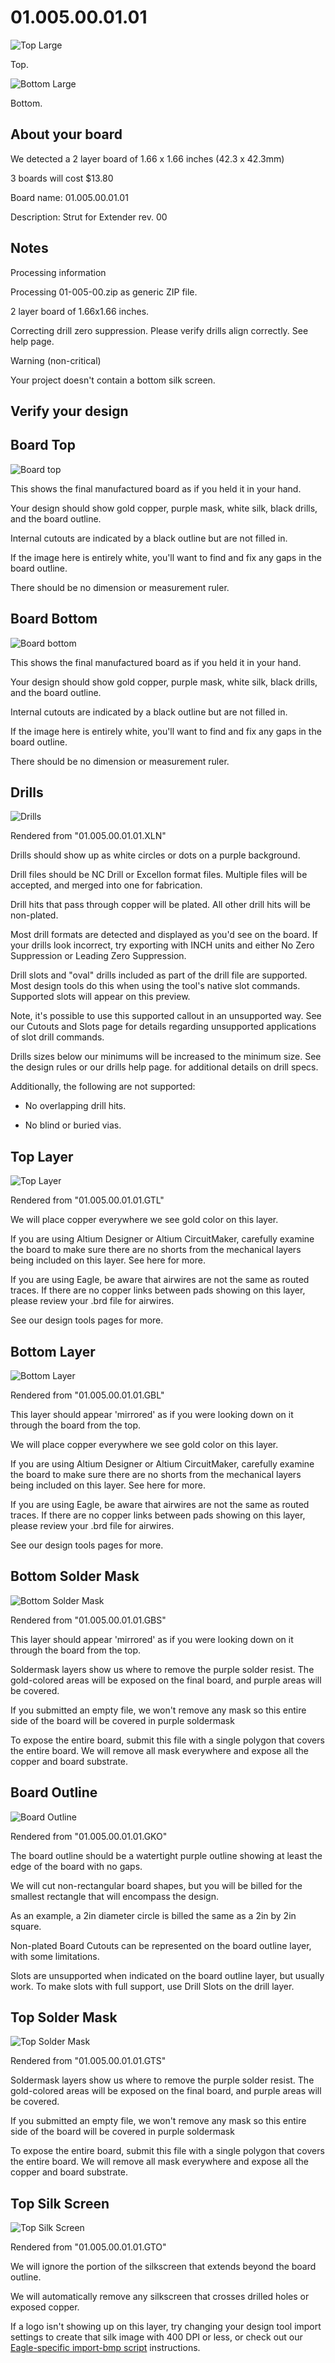 # 01.005.00.01.01

![Top Large](01-005-00_top_large.png)

Top.

![Bottom Large](01-005-00_bottom_large.png)

Bottom.

## About your board

We detected a 2 layer board of 1.66 x 1.66 inches (42.3 x 42.3mm) 

3 boards will cost $13.80

Board name: 01.005.00.01.01

Description: Strut for Extender rev. 00

## Notes

Processing information

Processing 01-005-00.zip as generic ZIP file.

2 layer board of 1.66x1.66 inches.

Correcting drill zero suppression. Please verify drills align correctly. See help page. 

Warning (non-critical)

Your project doesn't contain a bottom silk screen.

## Verify your design

## Board Top

![Board top](01-005-00_top.png)

This shows the final manufactured board as if you held it in your hand.

Your design should show gold copper, purple mask, white silk, black drills, and the board outline.

Internal cutouts are indicated by a black outline but are not filled in.

If the image here is entirely white, you'll want to find and fix any gaps in the board outline.

There should be no dimension or measurement ruler.

## Board Bottom

![Board bottom](01-005-00_bottom.png)

This shows the final manufactured board as if you held it in your hand.

Your design should show gold copper, purple mask, white silk, black drills, and the board outline.

Internal cutouts are indicated by a black outline but are not filled in.

If the image here is entirely white, you'll want to find and fix any gaps in the board outline.

There should be no dimension or measurement ruler.

## Drills

![Drills](01-005-00_drills.png)

Rendered from "01.005.00.01.01.XLN"

Drills should show up as white circles or dots on a purple background.

Drill files should be NC Drill or Excellon format files. Multiple files will be accepted, and merged into one for fabrication.

Drill hits that pass through copper will be plated. All other drill hits will be non-plated.

Most drill formats are detected and displayed as you'd see on the board. If your drills look incorrect, try exporting with INCH units and either No Zero Suppression or Leading Zero Suppression.

Drill slots and "oval" drills included as part of the drill file are supported. Most design tools do this when using the tool's native slot commands. Supported slots will appear on this preview.

Note, it's possible to use this supported callout in an unsupported way. See our Cutouts and Slots page for details regarding unsupported applications of slot drill commands.

Drills sizes below our minimums will be increased to the minimum size. See the design rules or our drills help page. for additional details on drill specs.

Additionally, the following are not supported:

- No overlapping drill hits.

- No blind or buried vias.

## Top Layer

![Top Layer](01-005-00_top_copper.png)

Rendered from "01.005.00.01.01.GTL"

We will place copper everywhere we see gold color on this layer.

If you are using Altium Designer or Altium CircuitMaker, carefully examine the board to make sure there are no shorts from the mechanical layers being included on this layer. See here for more.

If you are using Eagle, be aware that airwires are not the same as routed traces. If there are no copper links between pads showing on this layer, please review your .brd file for airwires.

See our design tools pages for more.

## Bottom Layer

![Bottom Layer](01-005-00_bottom_copper.png)

Rendered from "01.005.00.01.01.GBL"

This layer should appear 'mirrored' as if you were looking down on it through the board from the top.

We will place copper everywhere we see gold color on this layer.

If you are using Altium Designer or Altium CircuitMaker, carefully examine the board to make sure there are no shorts from the mechanical layers being included on this layer. See here for more.

If you are using Eagle, be aware that airwires are not the same as routed traces. If there are no copper links between pads showing on this layer, please review your .brd file for airwires.

See our design tools pages for more.

## Bottom Solder Mask

![Bottom Solder Mask](01-005-00_bottom_solder_mask.png)

Rendered from "01.005.00.01.01.GBS"

This layer should appear 'mirrored' as if you were looking down on it through the board from the top.

Soldermask layers show us where to remove the purple solder resist. The gold-colored areas will be exposed on the final board, and purple areas will be covered.

If you submitted an empty file, we won't remove any mask so this entire side of the board will be covered in purple soldermask

To expose the entire board, submit this file with a single polygon that covers the entire board. We will remove all mask everywhere and expose all the copper and board substrate.

## Board Outline

![Board Outline](01-005-00_board_outline.png)

Rendered from "01.005.00.01.01.GKO"

The board outline should be a watertight purple outline showing at least the edge of the board with no gaps.

We will cut non-rectangular board shapes, but you will be billed for the smallest rectangle that will encompass the design.

As an example, a 2in diameter circle is billed the same as a 2in by 2in square.

Non-plated Board Cutouts can be represented on the board outline layer, with some limitations.

Slots are unsupported when indicated on the board outline layer, but usually work. To make slots with full support, use Drill Slots on the drill layer.

## Top Solder Mask

![Top Solder Mask](01-005-00_top_solder_mask.png)

Rendered from "01.005.00.01.01.GTS"

Soldermask layers show us where to remove the purple solder resist. The gold-colored areas will be exposed on the final board, and purple areas will be covered.

If you submitted an empty file, we won't remove any mask so this entire side of the board will be covered in purple soldermask

To expose the entire board, submit this file with a single polygon that covers the entire board. We will remove all mask everywhere and expose all the copper and board substrate.

## Top Silk Screen

![Top Silk Screen](01-005-00_top_silkscreen.png)

Rendered from "01.005.00.01.01.GTO"

We will ignore the portion of the silkscreen that extends beyond the board outline.

We will automatically remove any silkscreen that crosses drilled holes or exposed copper.

If a logo isn't showing up on this layer, try changing your design tool import settings to create that silk image with 400 DPI or less, or check out our [Eagle-specific import-bmp script]((http://docs.oshpark.com/troubleshooting/import-bmp/)) instructions.


